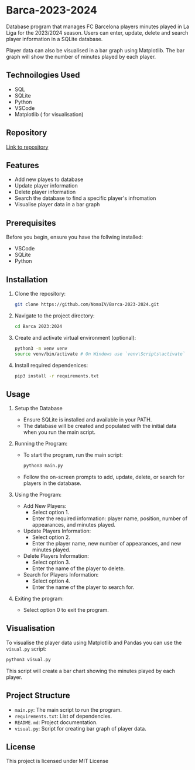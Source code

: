 # Barca-2023-2024
Database program that manages FC Barcelona players minutes played in La Liga for the 2023/2024 season.
Users can enter, update, delete and search player information in a SQLite database.

Player data can also be visualised in a bar graph using Matplotlib. The bar graph will show the number of minutes played by each player. 

## Technoilogies Used
- SQL
- SQLite
- Python
- VSCode
- Matplotlib ( for visualisation)

## Repository
[Link to repository](https://github.com/NomaIV/Barca-2023-2024.git)

## Features
- Add new playes to database
- Update player information
- Delete player information
- Search the database to find a specific player's infromation
- Visualise player data in a bar graph

## Prerequisites
Before you begin, ensure you have the follwing installed:
- VSCode
- SQLite
- Python

## Installation
1. Clone the repository:
   ```sh
   git clone https://github.com/NomaIV/Barca-2023-2024.git
   ```
2. Navigate to the project directory:
   ```sh
   cd Barca 2023:2024
   ```
3. Create and activate virtual environment (optional):
   ``` sh
   python3 -m venv venv
   source venv/bin/activate # On Windows use `venv\Scripts\activate`
   ```
4. Install required dependenices:
   ```sh
   pip3 install -r requirements.txt
   ```

## Usage
1. Setup the Database
   - Ensure SQLite is installed and available in your PATH.
   - The database will be created and populated with the initial data when you run the main script.

2. Running the Program:
   - To start the program, run the main script:
     ```sh
     python3 main.py
     ```
   - Follow the on-screen prompts to add, update, delete, or search for players in the database.

  3. Using the Program:
     - Add New Players:
       - Select option 1.
       - Enter the required information: player name, position, number of appearances, and minutes played.
     - Update Players Information:
       - Select option 2.
       - Enter the player name, new number of appearances, and new minutes played.
     - Delete Players Information:
       - Select option 3.
       - Enter the name of the player to delete.
     - Search for Players Information:
       - Select option 4.
       - Enter the name of the player to search for.

  4. Exiting the program:
     - Select option 0 to exit the program.
    
## Visualisation
To visualise the player data using Matplotlib and Pandas you can use the `visual.py` script:
```sh
python3 visual.py
```
This script will create a bar chart showing the minutes played by each player.

## Project Structure
- `main.py`: The main script to run the program.
- `requirements.txt`: List of dependencies.
- `README.md`: Project documentation.
- `visual.py`: Script for creating bar graph of player data.
  
## License
This project is licensed under MIT License



       
      




